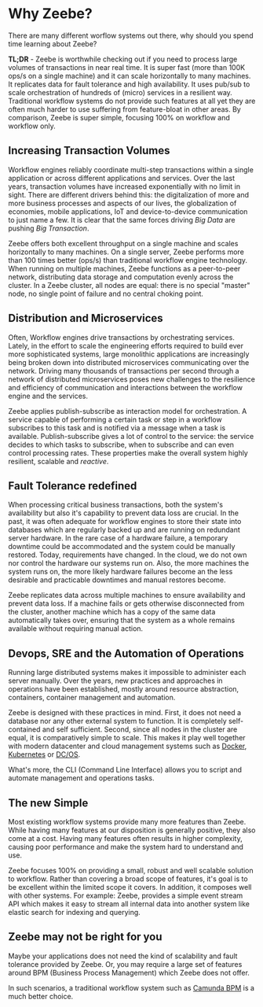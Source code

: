 # Why Zeebe? 

There are many different worflow systems out there, why should you spend time learning about Zeebe?

**TL;DR** - Zeebe is worthwhile checking out if you need to process large volumes of transactions in near real time. It is super fast (more than 100K ops/s on a single machine) and it can scale horizontally to many machines. It replicates data for fault tolerance and high availability. It uses pub/sub to scale orchestration of hundreds of (micro) services in a resilient way. Traditional workflow systems do not provide such features at all yet they are often much harder to use suffering from feature-bloat in other areas. By comparison, Zeebe is super simple, focusing 100% on workflow and workflow only.

## Increasing Transaction Volumes

Workflow engines reliably coordinate multi-step transactions within a single application or across different applications and services. Over the last years, transaction volumes have increased exponentially with no limit in sight. There are different drivers behind this: the digitalization of more and more business processes and aspects of our lives, the globalization of economies, mobile applications, IoT and device-to-device communication to just name a few. It is clear that the same forces driving _Big Data_ are pushing _Big Transaction_.

Zeebe offers both excellent throughput on a single machine and scales horizontally to many machines. On a single server, Zeebe performs more than 100 times better (ops/s) than traditional workflow engine technology. When running on multiple machines, Zeebe functions as a peer-to-peer network, distributing data storage and computation evenly across the cluster. In a Zeebe cluster, all nodes are equal: there is no special "master" node, no single point of failure and no central choking point.

## Distribution and Microservices  

Often, Workflow engines drive transactions by orchestrating services. Lately, in the effort to scale the engineering efforts required to build ever more sophisticated systems, large monolithic applications are increasingly being broken down into distributed microservices communicating over the network. Driving many thousands of transactions per second through a network of distributed microservices poses new challenges to the resilience and efficiency of communication and interactions between the workflow engine and the services.

Zeebe applies publish-subscribe as interaction model for orchestration. A service capable of performing a certain task or step in a workflow subscribes to this task and is notified via a message when a task is available. Publish-subscribe gives a lot of control to the service: the service decides to which tasks to subscribe, when to subscribe and can even control processing rates. These properties make the overall system highly resilient, scalable and _reactive_.

## Fault Tolerance redefined

When processing critical business transactions, both the system's availability but also it's capability to prevent data loss are crucial. In the past, it was often adequate for workflow engines to store their state into databases which are  regularly backed up and are running on redundant server hardware. In the rare case of a hardware failure, a temporary downtime could be accommodated and the system could be manually restored. Today, requirements have changed. In the cloud, we do not own nor control the hardware our systems run on. Also, the more machines the system runs on, the more likely hardware failures become an the less desirable and practicable downtimes and manual restores become.

Zeebe replicates data across multiple machines to ensure availability and prevent data loss. If a machine fails or gets otherwise disconnected from the cluster, another machine which has a copy of the same data automatically takes over, ensuring that the system as a whole remains available without requiring manual action.

## Devops, SRE and the Automation of Operations

Running large distributed systems makes it impossible to administer each server manually. Over the years, new practices and approaches in operations have been established, mostly around resource abstraction, containers, container management and automation.

Zeebe is designed with these practices in mind. First, it does not need a database nor any other external system to function. It is completely self-contained and self sufficient. Second, since all nodes in the cluster are equal, it is comparatively simple to scale. This makes it  play well together with modern datacenter and cloud management systems such as [Docker](https://www.docker.com/), [Kubernetes](https://kubernetes.io/) or [DC/OS](https://dcos.io/).

What's more, the CLI (Command Line Interface) allows you to script and automate management and operations tasks.

## The new Simple

Most existing workflow systems provide many more features than Zeebe. While having many features at our disposition is generally positive, they also come at a cost. Having many features often results in higher complexity, causing poor performance and make the system hard to understand and use.

Zeebe focuses 100% on providing a small, robust and well scalable solution to workflow. Rather than covering a broad scope of features, it's goal is to be excellent within the limited scope it covers. In addition, it composes well with other systems. For example: Zeebe, provides a simple event stream API which makes it easy to stream all internal data into another system like elastic search for indexing and querying.

## Zeebe may not be right for you

Maybe your applications does not need the kind of scalability and fault tolerance provided by Zeebe. Or, you may require a large set of features around BPM (Business Process Management) which Zeebe does not offer.

In such scenarios, a traditional workflow system such as [Camunda BPM](https://camunda.org) is a much better choice.
